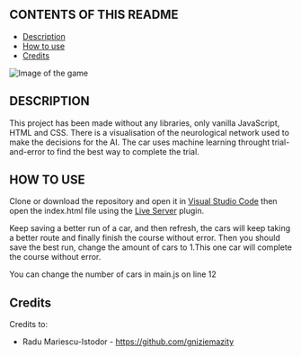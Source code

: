 CONTENTS OF THIS README
---------------------

 * [Description](https://github.com/blanksyy/self-driving-car/blob/main/README.md#description)
 * [How to use](https://github.com/blanksyy/self-driving-car/blob/main/README.md#how-to-use)
 * [Credits](https://github.com/blanksyy/self-driving-car/blob/main/README.md#credits)



![](https://gcdnb.pbrd.co/images/cRMV4Ne7bTDx.png?o=1 "Image of the game")



DESCRIPTION
------------

This project has been made without any libraries, only vanilla JavaScript, HTML and CSS. There is a visualisation of the neurological network used to make the decisions for the AI. The car uses machine learning throught trial-and-error to find the best way to complete the trial.

HOW TO USE
---------------------

Clone or download the repository and open it in [Visual Studio Code](https://code.visualstudio.com/) then open the index.html file using the [Live Server]( https://marketplace.visualstudio.com/items?itemName=ritwickdey.LiveServer) plugin.

Keep saving a better run of a car, and then refresh, the cars will keep taking a better route and finally finish the course without error. Then you should save the best run, change the amount of cars to 1.This one car will complete the course without error.

You can change the number of cars in main.js on line 12

Credits
-----------

Credits to:
 * Radu Mariescu-Istodor - https://github.com/gniziemazity
 


